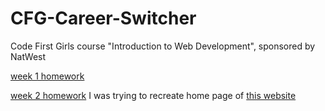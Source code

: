 # CFG-Career-Switcher

Code First Girls course "Introduction to Web Development", sponsored by NatWest

[week 1 homework](https://brave-pare-1654e7.netlify.app/index.html)

[week 2 homework](https://adoring-dubinsky-63d7c4.netlify.app/) I was trying to recreate home page of [this website](https://e5bakehouse.com/)
